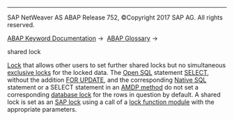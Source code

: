   

* * *

SAP NetWeaver AS ABAP Release 752, ©Copyright 2017 SAP AG. All rights reserved.

[ABAP Keyword Documentation](javascript:call_link\('abenabap.htm'\)) →  [ABAP Glossary](javascript:call_link\('abenabap_glossary.htm'\)) → 

shared lock

[Lock](javascript:call_link\('abenlock_glosry.htm'\) "Glossary Entry") that allows other users to set further shared locks but no simultaneous [exclusive locks](javascript:call_link\('abenexclusive_lock_glosry.htm'\) "Glossary Entry") for the locked data. The [Open SQL](javascript:call_link\('abenopen_sql_glosry.htm'\) "Glossary Entry") statement [SELECT](javascript:call_link\('abapselect.htm'\)), without the addition [FOR UPDATE](javascript:call_link\('abapselect_single.htm'\)), and the corresponding [Native SQL](javascript:call_link\('abennative_sql_glosry.htm'\) "Glossary Entry") statement or a SELECT statement in an [AMDP method](javascript:call_link\('abenamdp_method_glosry.htm'\) "Glossary Entry") do not set a corresponding [database lock](javascript:call_link\('abendatabase_lock_glosry.htm'\) "Glossary Entry") for the rows in question by default. A shared lock is set as an [SAP lock](javascript:call_link\('abensap_lock_glosry.htm'\) "Glossary Entry") using a call of a [lock function module](javascript:call_link\('abenlock_function_module_glosry.htm'\) "Glossary Entry") with the appropriate parameters.